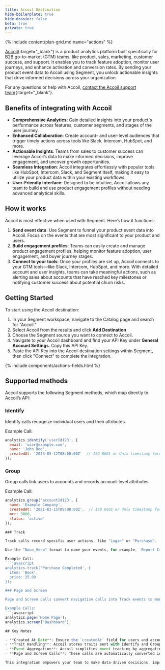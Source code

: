 ```yaml
---
title: Accoil Destination
hide-boilerplate: true
hide-dossier: false
beta: true
private: true
---
```


{% include content/plan-grid.md name="actions" %}


[Accoil](https://www.accoil.com){:target="_blank”} is a product analytics platform built specifically for B2B go-to-market (GTM) teams, like product, sales, marketing, customer success, and support. It enables you to track feature adoption, monitor user journeys, and enhance activation and conversion rates. By sending your product event data to Accoil using Segment, you unlock actionable insights that drive informed decisions across your organization.

For any questions or help with Accoil, [contact the Accoil support team](https://help.accoil.com){:target="_blank”}.


## Benefits of integrating with Accoil

- **Comprehensive Analytics**: Gain detailed insights into your product's performance across features, customer segments, and stages of the user journey.
- **Enhanced Collaboration**: Create account- and user-level audiences that trigger timely actions across tools like Slack, Intercom, HubSpot, and more.
- **Actionable Insights**: Teams from sales to customer success can leverage Accoil’s data to make informed decisions, improve engagement, and uncover growth opportunities.
- **Seamless Integration**: Accoil integrates effortlessly with popular tools like HubSpot, Intercom, Slack, and Segment itself, making it easy to utilize your product data within your existing workflows.
- **User-Friendly Interface**: Designed to be intuitive, Accoil allows any team to build and use product engagement profiles without needing advanced analytical skills.

## How it works

Accoil is most effective when used with Segment. Here’s how it functions:

1. **Send event data**: Use Segment to funnel your product event data into Accoil. Focus on the events that are most significant to your product and users.
2. **Build engagement profiles**: Teams can easily create and manage product engagement profiles, helping monitor feature adoption, user engagement, and buyer journey stages.
3. **Connect to your tools**: Once your profiles are set up, Accoil connects to your GTM tools—like Slack, Intercom, HubSpot, and more. With detailed account and user insights, teams can take meaningful actions, such as alerting sales about accounts that have reached key milestones or notifying customer success about potential churn risks.

## Getting Started

To start using the Accoil destination:

1. In your Segment workspace, navigate to the Catalog page and search for "Accoil."
2. Select Accoil from the results and click **Add Destination**
3. Choose the Segment source you want to connect to Accoil.
4. Navigate to your Accoil dashboard and find your API Key under **General Account Settings**. Copy this API Key.
5. Paste the API Key into the Accoil destination settings within Segment, then click "Connect" to complete the integration.


{% include components/actions-fields.html %}


## Supported methods

Accoil supports the following Segment methods, which map directly to Accoil’s API:

### Identify

Identify calls recognize individual users and their attributes.

Example Call:
   ```javascript
   analytics.identify('userId123', {
     email: 'user@example.com',
     name: 'John Doe',
     createdAt: '2023-05-12T08:00:00Z'  // ISO 8601 or Unix timestamp format
   });
   ```

### Group

Group calls link users to accounts and records account-level attributes.

Example Call:
   ````javascript
   analytics.group('accountId123', {
     name: 'Example Company',
     createdAt: '2021-03-15T09:00:00Z',  // ISO 8601 or Unix timestamp format
     mrr: 3000,
     status: 'active'
   });

### Track

Track calls record specific user actions, like "Login" or "Purchase".

Use the "Noun_Verb" format to name your events, for example, `Report Created` or `Purchase Completed`.

Example Call:
   ```javascript
   analytics.track('Purchase Completed', {
     item: 'Book',
     price: 25.00
   });

### Page and Screen

Page and Screen calls convert navigation calls into Track events to monitor user interactions within your product.

Example Calls:
   ```javascript
   analytics.page('Home Page');
   analytics.screen('Dashboard');

## Key Notes

- **Created At Date**: Ensure the `createdAt` field for users and accounts is in ISO 8601 or Unix timestamp format for accurate tenure tracking.
- **Trait Handling**: Accoil stores traits sent with Identify and Group calls, but traits passed with Track calls are not stored. Only event names and counts are recorded.
- **Event Aggregation**: Accoil simplifies event tracking by aggregating daily event counts.
- **Page and Screen Calls**: These calls are automatically converted into Track events for easier monitoring of user navigation.

This integration empowers your team to make data-driven decisions, improving your product and customer experiences. For further assistance, please [contact the Accoil support team](https://help.accoil.com){:target="_blank”}.
